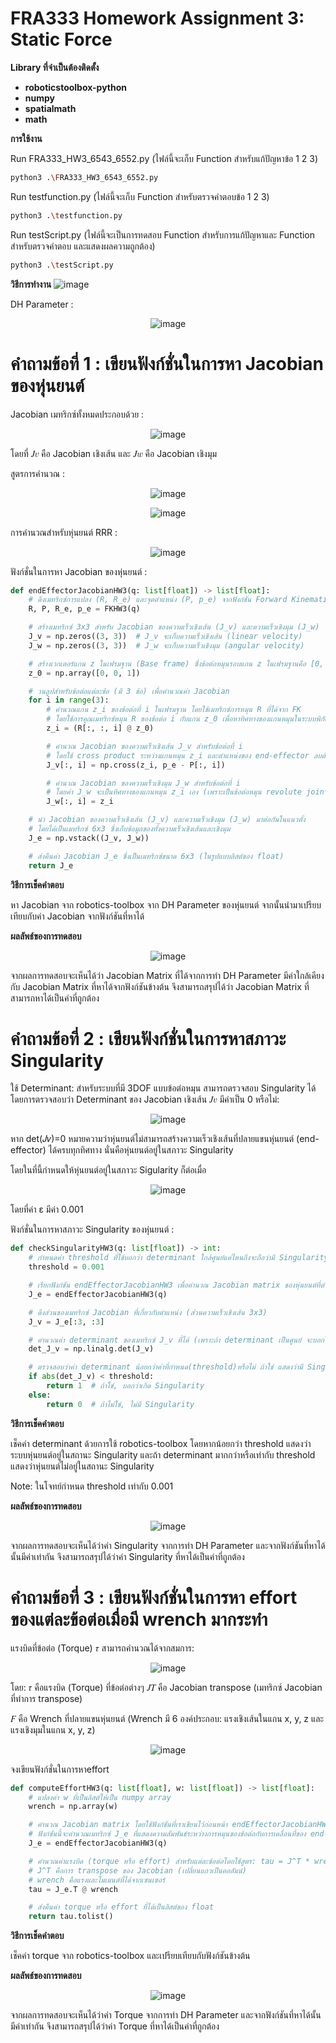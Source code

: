 # FRA333 Homework Assignment 3: Static Force

**Library ที่จำเป็นต้องติดตั้ง**
- **roboticstoolbox-python**
- **numpy**
- **spatialmath**
- **math**


**การใช้งาน**

Run FRA333_HW3_6543_6552.py (ไฟล์นี้จะเก็บ Function สำหรับแก้ปัญหาข้อ 1 2 3)
```bash
python3 .\FRA333_HW3_6543_6552.py
```
Run testfunction.py (ไฟล์นี้จะเก็บ Function สำหรับตรวจคำตอบข้อ 1 2 3)
```bash
python3 .\testfunction.py
```
Run testScript.py (ไฟล์นี้จะเป็นการทดสอบ Function สำหรับการแก้ปัญหาและ Function สำหรับตรวจคำตอบ และแสดงผลความถูกต้อง)
```bash
python3 .\testScript.py
```

**วิธีการทำงาน**
![image](https://github.com/user-attachments/assets/933ca00c-a2ce-4042-8c10-6528eba6bdfd)

DH Parameter :

<p align="center">
  <img src="https://github.com/user-attachments/assets/9e0e980a-5eff-4d25-8fbf-d76c129f18d6" alt="image" />
</p>

 # คำถามข้อที่ 1 : เขียนฟังก์ชั่นในการหา Jacobian ของหุ่นยนต์

Jacobian เมทริกซ์ทั้งหมดประกอบด้วย :

<p align="center">
  <img src="https://github.com/user-attachments/assets/cbcdb180-81dc-40f6-aacc-cf1719167d0e" alt="image" />
</p>

โดยที่ 𝐽𝑣 คือ Jacobian เชิงเส้น และ 𝐽𝑤 คือ Jacobian เชิงมุม

สูตรการคำนวณ :

<p align="center">
  <img src="https://github.com/user-attachments/assets/d1bf1b5c-be44-40f6-b1cf-61905f77eba0" alt="image" />
</p>

<p align="center">
  <img src="https://github.com/user-attachments/assets/3476f2f5-f1c7-4026-8ee3-ae65d936f1eb" alt="image" />
</p>

การคำนวณสำหรับหุ่นยนต์ RRR :

<p align="center">
  <img src="https://github.com/user-attachments/assets/5ccfbd6b-305a-4fd5-af6c-a37545ecc3d2" alt="image" />
</p>

ฟังก์ชั่นในการหา Jacobian ของหุ่นยนต์ :
```python
def endEffectorJacobianHW3(q: list[float]) -> list[float]:
    # ดึงเมทริกซ์การแปลง (R, R_e) และจุดตำแหน่ง (P, p_e) จากฟังก์ชัน Forward Kinematics
    R, P, R_e, p_e = FKHW3(q)

    # สร้างเมทริกซ์ 3x3 สำหรับ Jacobian ของความเร็วเชิงเส้น (J_v) และความเร็วเชิงมุม (J_w)
    J_v = np.zeros((3, 3))  # J_v จะเก็บความเร็วเชิงเส้น (linear velocity)
    J_w = np.zeros((3, 3))  # J_w จะเก็บความเร็วเชิงมุม (angular velocity)

    # สร้างเวกเตอร์แกน z ในเฟรมฐาน (Base frame) ซึ่งข้อต่อหมุนรอบแกน z ในเฟรมฐานคือ [0, 0, 1]
    z_0 = np.array([0, 0, 1])

    # วนลูปสำหรับข้อต่อแต่ละข้อ (มี 3 ข้อ) เพื่อคำนวณค่า Jacobian
    for i in range(3):
        # คำนวณแกน z_i ของข้อต่อที่ i ในเฟรมฐาน โดยใช้เมทริกซ์การหมุน R ที่ได้จาก FK
        # โดยใช้การคูณเมทริกซ์หมุน R ของข้อต่อ i กับแกน z_0 เพื่อหาทิศทางของแกนหมุนในระบบพิกัดฐาน
        z_i = (R[:, :, i] @ z_0)  

        # คำนวณ Jacobian ของความเร็วเชิงเส้น J_v สำหรับข้อต่อที่ i
        # โดยใช้ cross product ระหว่างแกนหมุน z_i และตำแหน่งของ end-effector ลบด้วยตำแหน่งของข้อต่อที่ i
        J_v[:, i] = np.cross(z_i, p_e - P[:, i])

        # คำนวณ Jacobian ของความเร็วเชิงมุม J_w สำหรับข้อต่อที่ i
        # โดยค่า J_w จะเป็นทิศทางของแกนหมุน z_i เอง (เพราะเป็นข้อต่อหมุน revolute joint)
        J_w[:, i] = z_i

    # นำ Jacobian ของความเร็วเชิงเส้น (J_v) และความเร็วเชิงมุม (J_w) มาต่อกันในแนวตั้ง
    # โดยได้เป็นเมทริกซ์ 6x3 ซึ่งเก็บข้อมูลของทั้งความเร็วเชิงเส้นและเชิงมุม
    J_e = np.vstack((J_v, J_w))

    # ส่งคืนค่า Jacobian J_e ซึ่งเป็นเมทริกซ์ขนาด 6x3 (ในรูปแบบลิสต์ของ float)
    return J_e
```

**วิธีการเช็คคำตอบ**

หา Jacobian จาก robotics-toolbox จาก DH Parameter ของหุ่นยนต์ จากนั้นนำมาเปรียบเทียบกับค่า Jacobian จากฟังก์ชันที่หาได้

**ผลลัพธ์ของการทดสอบ**

<p align="center">
  <img src="https://github.com/user-attachments/assets/77264948-06fc-4f3b-ae20-2903cfbcfd69" alt="image" />
</p>

   จากผลการทดสอบจะเห็นได้ว่า Jacobian Matrix ที่ได้จากการทำ DH Parameter มีค่าใกล้เคียงกับ Jacobian Matrix ที่หาได้จากฟังก์ชันข้างต้น จึงสามารถสรุปได้ว่า Jacobian Matrix ที่สามารถหาได้เป็นค่าที่ถูกต้อง 

 # คำถามข้อที่ 2 : เขียนฟังก์ชั่นในการหาสภาวะ Singularity 

 ใช้ Determinant: สำหรับระบบที่มี 3DOF แบบข้อต่อหมุน สามารถตรวจสอบ Singularity ได้โดยการตรวจสอบว่า Determinant ของ Jacobian เชิงเส้น 𝐽𝑣 มีค่าเป็น 0 หรือไม่:

<p align="center">
  <img src="https://github.com/user-attachments/assets/82866b94-f5ac-4ee6-8d72-316492efc798" alt="image" />
</p>

หาก det(𝐽𝑣)=0 หมายความว่าหุ่นยนต์ไม่สามารถสร้างความเร็วเชิงเส้นที่ปลายแขนหุ่นยนต์ (end-effector) ได้ครบทุกทิศทาง นั่นคือหุ่นยนต์อยู่ในสภาวะ Singularity

โดยในที่นี้กำหนดให้หุ่นยนต์อยู่ในสภาวะ Sigularity ก็ต่อเมื่อ

<p align="center">
  <img src="https://github.com/user-attachments/assets/1d1badf3-34b3-49bf-ac20-972e3dfa0aa3" alt="image" />
</p>

โดยที่ค่า ε มีค่า 0.001

ฟังก์ชั่นในการหาสภาวะ Singularity ของหุ่นยนต์ :

```python
def checkSingularityHW3(q: list[float]) -> int:
    # กำหนดค่า threshold ที่ใช้บอกว่า determinant ใกล้ศูนย์แค่ไหนถึงจะถือว่ามี Singularity ตามโจทย์กำหนด
    threshold = 0.001

    # เรียกฟังก์ชัน endEffectorJacobianHW3 เพื่อคำนวณ Jacobian matrix ของหุ่นยนต์ที่ตำแหน่ง q
    J_e = endEffectorJacobianHW3(q)

    # ดึงส่วนของเมทริกซ์ Jacobian ที่เกี่ยวกับตำแหน่ง (ส่วนความเร็วเชิงเส้น 3x3)
    J_v = J_e[:3, :3]

    # คำนวณค่า determinant ของเมทริกซ์ J_v ที่ได้ (เพราะถ้า determinant เป็นศูนย์ จะบอกได้ว่ามี Singularity)
    det_J_v = np.linalg.det(J_v)

    # ตรวจสอบว่าค่า determinant น้อยกว่าค่าที่กำหนด(threshold)หรือไม่ ถ้าใช่ แสดงว่ามี Singularity
    if abs(det_J_v) < threshold:
        return 1  # ถ้าใช่, บอกว่าเกิด Singularity
    else:
        return 0  # ถ้าไม่ใช่, ไม่มี Singularity

```

**วิธีการเช็คคำตอบ**

เช็คค่า determinant ด้วยการใช้ robotics-toolbox โดยหากน้อยกว่า threshold แสดงว่าระบบหุ่นยนต์อยู่ในสถานะ Singularity และถ้า determinant มากกว่าหรือเท่ากับ threshold แสดงว่าหุ่นยนต์ไม่อยู่ในสถานะ Singularity

Note: ในโจทย์กำหนด threshold เท่ากับ 0.001

**ผลลัพธ์ของการทดสอบ**

<p align="center">
  <img src="https://github.com/user-attachments/assets/77264948-06fc-4f3b-ae20-2903cfbcfd69](https://github.com/user-attachments/assets/341350b9-7ff7-4383-9c73-550100bb3c29" alt="image" />
</p>

จากผลการทดสอบจะเห็นได้ว่าค่า Singularity จากการทำ DH Parameter และจากฟังก์ชันที่หาได้นั้นมีค่าเท่ากัน จึงสามารถสรุปได้ว่าค่า Singularity ที่หาได้เป็นค่าที่ถูกต้อง

 # คำถามข้อที่ 3 :  เขียนฟังก์ชั่นในการหา effort ของแต่ละข้อต่อเมื่อมี wrench มากระทำ

แรงบิดที่ข้อต่อ (Torque) 𝜏 สามารถคำนวณได้จากสมการ:

<p align="center">
  <img src="https://github.com/user-attachments/assets/244f96de-de5d-4595-b456-3bf940951fd4" alt="image" />
</p>

โดย: 𝜏 คือแรงบิด (Torque) ที่ข้อต่อต่างๆ 𝐽𝑇 คือ Jacobian transpose (เมทริกซ์ Jacobian ที่ทำการ transpose)

𝐹 คือ Wrench ที่ปลายแขนหุ่นยนต์ (Wrench มี 6 องค์ประกอบ: แรงเชิงเส้นในแกน x, y, z และแรงเชิงมุมในแกน x, y, z)

<p align="center">
  <img src=https://github.com/user-attachments/assets/f3b3974e-e4ab-4424-8896-2f0078af9d97" alt="image" />
</p>

จงเขียนฟังก์ชั่นในการหาeffort

```python
def computeEffortHW3(q: list[float], w: list[float]) -> list[float]:
    # แปลงค่า w ที่เป็นลิสต์ให้เป็น numpy array
    wrench = np.array(w)

    # คำนวณ Jacobian matrix โดยใช้ฟังก์ชันที่เราเขียนไว้ก่อนหน้า endEffectorJacobianHW3
    # ฟังก์ชันนี้จะคำนวณเมทริกซ์ J_e ที่แสดงความสัมพันธ์ระหว่างการหมุนของข้อต่อกับการเคลื่อนที่ของ end-effector
    J_e = endEffectorJacobianHW3(q)

    # คำนวณค่าแรงบิด (torque หรือ effort) สำหรับแต่ละข้อต่อโดยใช้สูตร: tau = J^T * wrench
    # J^T คือการ transpose ของ Jacobian (เปลี่ยนแถวเป็นคอลัมน์)
    # wrench คือแรงและโมเมนต์ที่ได้จากเซนเซอร์
    tau = J_e.T @ wrench

    # ส่งคืนค่า torque หรือ effort ที่ได้เป็นลิสต์ของ float
    return tau.tolist()
```

**วิธีการเช็คคำตอบ**

เช็คค่า torque จาก robotics-toolbox และเปรียบเทียบกับฟังก์ชันข้างต้น

**ผลลัพธ์ของการทดสอบ**

<p align="center">
  <img src="https://github.com/user-attachments/assets/cdbbc511-e729-408e-8756-2ea75495b52c" alt="image" />
</p>

จากผลการทดสอบจะเห็นได้ว่าค่า Torque จากการทำ DH Parameter และจากฟังก์ชันที่หาได้นั้นมีค่าเท่ากัน จึงสามารถสรุปได้ว่าค่า Torque ที่หาได้เป็นค่าที่ถูกต้อง



 












